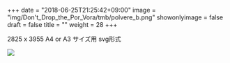 +++
date = "2018-06-25T21:25:42+09:00"
image = "img/Don't_Drop_the_Por_Vora/tmb/polvere_b.png"
showonlyimage = false
draft = false
title = ""
weight = 28
+++

2825 x 3955
A4 or A3 サイズ用
svg形式

![](/img/Don't_Drop_the_Por_Vora/polvere_b.svg)

